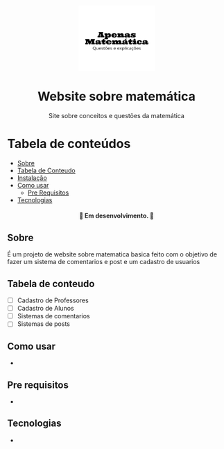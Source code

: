 <p align="center">
  <a href="https://unform.dev">
    <img src="img/Logo.png" height="150" width="175" alt="Unform" />
  </a>
</p>
<h1 align="center">Website sobre matemática</h1> 

<p align="center">Site sobre conceitos e questões da matemática</p>

Tabela de conteúdos
=================
<!--ts-->
   * [Sobre](#Sobre)
   * [Tabela de Conteudo](#tabela-de-conteudo)
   * [Instalação](#instalacao)
   * [Como usar](#como-usar)
      * [Pre Requisitos](#pre-requisitos)
   * [Tecnologias](#tecnologias)
<!--te-->

<h4 align="center"> 
	🚧  Em desenvolvimento.  🚧
</h4>

## Sobre

 É um projeto de website sobre matematica basica feito com o objetivo de fazer um sistema de comentarios e post e um cadastro de usuarios 

## Tabela de conteudo

- [ ] Cadastro de Professores
- [ ] Cadastro de Alunos
- [ ] Sistemas de comentarios
- [ ] Sistemas de posts

## Como usar

  -

## Pre requisitos

-

## Tecnologias

-